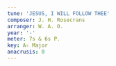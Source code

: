 ```yaml
---
tune: 'JESUS, I WILL FOLLOW THEE'
composer: J. H. Rosecrans
arranger: W. A. O.
year: '-'
meter: 7s & 6s P.
key: A♭ Major
anacrusis: 0
---
```

